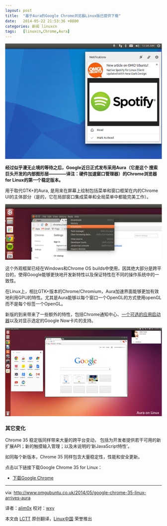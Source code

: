 ```yaml
---
layout: post
title:	"基于Aura的Google Chrome浏览器Linux版已提供下载"
date:	2014-05-22 21:53:36 +0800 
categories:	新闻 linuxcn 
tags:	[linuxcn,Chrome,Aura]
---
```



![](/Asserts/Images/album/201405/22/215340oogh9q9vzzs7i7a9.png)


**经过似乎漫无止境的等待之后，Google近日正式发布采用Aura（它是这个 搜索巨头开发的内部图形层————译注：硬件加速窗口管理器）的Chrome浏览器 for Linux的第一个稳定版本。**


用于取代GTK+的Aura, 是用来在屏幕上绘制包括菜单和窗口框架在内的Chrome UI的主体部分（是的，它在局部窗口集成菜单和全局菜单中都能完美工作）。


![](/Asserts/Images/album/201405/22/215343p8ztlpjfu8f7z2yc.png)


这个外观框架已经在Windows和Chrome OS builds中使用，因其绝大部分是跨平台的，使得Google能够更快地开发新特性以及保证特性在不同的操作系统中的一致性。


在Linux上，相比GTK+版本的Chrome/Chromium，Aura加速界面能够更加有效地利用GPU的特性。尤其是Aura能够以每个窗口一个OpenGL的方式使用openGL而不是每个标签一个OpenGL。


新版的到来带来了一些额外的特性，包括Chrome通知中心、[一个可选的应用启动器](https://chrome.google.com/webstore/launcher)以及对显示选定的Google Now卡片的支持。


![](/Asserts/Images/album/201405/22/215345td63g8g93dz6l9vg.jpg)


### 其它变化


Chrome 35 稳定版同样带来大量的跨平台变动， 包括为开发者提供若干可用的新扩展API；新的触摸输入管理；以及未说明的‘新JavaScript特性’。


如同每个新版本，Chrome 35 同样包含大量稳定性，性能和安全更新。


点击以下链接下载Google Chrome 35 for Linux：


* [下载Google Chrome](https://www.google.com/chrome/browser/)




---


via: <http://www.omgubuntu.co.uk/2014/05/google-chrome-35-linux-arrives-aura>


译者：[alim0x](https://github.com/alim0x) 校对：[wxy](https://github.com/wxy)


本文由 [LCTT](https://github.com/LCTT/TranslateProject) 原创翻译，[Linux中国](http://linux.cn/) 荣誉推出
